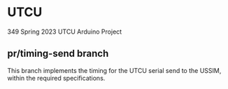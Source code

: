 # UTCU
349 Spring 2023 UTCU Arduino Project

## pr/timing-send branch

This branch implements the timing for the UTCU serial send to the USSIM, within the required specifications.